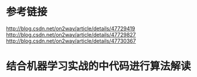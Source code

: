 # 参考链接
http://blog.csdn.net/on2way/article/details/47729419
http://blog.csdn.net/on2way/article/details/47729827
http://blog.csdn.net/on2way/article/details/47730367

# 结合机器学习实战的中代码进行算法解读
